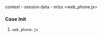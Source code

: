context - session data <auth> - mizu <web_phone.js>

### Case Init

1. `web_phone.js` <script /> loading
2. `web_phone.js` initializing
   a. agent status webSocket listen => zustand store
3. `web_phone.js` loaded mizu init (session sip credentials)
   a. backend api agent status => get yeastar agent status
   b. on_register_state_change => agent status webSocket emit (agent information)
4. mizu init success mizu on_call_state_change
   a. call_stack listen => save incoming and outgoing events in array
   b. in_bound_ringing listen
   c. in_bound_connect listen
   d. out_bound_ringing listen
   e. out_bound_connect listen
   f. webSocket listen call_log queue number
		a. set_state (queue_name, server_call_log_token, yeastar_call_id, queue_number)
		b. attendant_transfer_form_data (channel_id)

---

### Case Inbound Ringing

1. get ph number from mizu `peername` => backend contact api (create new contact if not exists else return existing contact) => call_log store
2. call_from(mizu) , call_to (session) => call_log store
3. extension_id session data store => call_log store
4. duration (0), type (inbound), status (ringing) => call_log store
5. call_log store => backend api create call_log

---

### Case Inbound Connect

1. timer start
2. status (talking) => call_log store
3. call_from (mizu) , call_to (session) => call_log store
4. duration (0), type (inbound), contact_id => call_log store
5. call_log store => backend api create call_log (update)

---

### Case Outbound Ringing

1. mizu call_stack `peername` => backend contact api (create new contact if not exists else return existing contact) => call_log store
2. call_from (session), call_to (mizu call_stack) => call_log store
3. type (outbound), duration (0), status (ringing) => call_log store
4. call_log store => backend api create call_log

---

### Case Outbound Connect

1. timer start
2. call_from (session), call_to (mizu call_stack) => call_log store
3. type (outbound), duration (0), status (talking) => call_log store
4. call_log store => backend api create call_log (update)

---

### Case Ongoing Call

1. status (talking) => call_log store

---

### Case Call End (Inbound / Outbound)

1. webSocket listen call_log queue number
	a. clear set_state (queue_name, server_call_log_token, yeastar_call_id, queue_number)
	b. clear attendant_transfer_form_data (channel_id)
2. timer stop
3. duration (timer), status (missed/answered/no_answered) => call_log store
4. call_draft or end
	a. if (status == missed || status == no_answered) => clear all data
	b. else => call draft

---

### Case Blind Transfer

---

### Case Attendant Transfer
